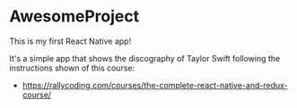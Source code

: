 # AwesomeProject
This is my first React Native app!

It's a simple app that shows the discography of Taylor Swift following the instructions shown of this course:

 - https://rallycoding.com/courses/the-complete-react-native-and-redux-course/
